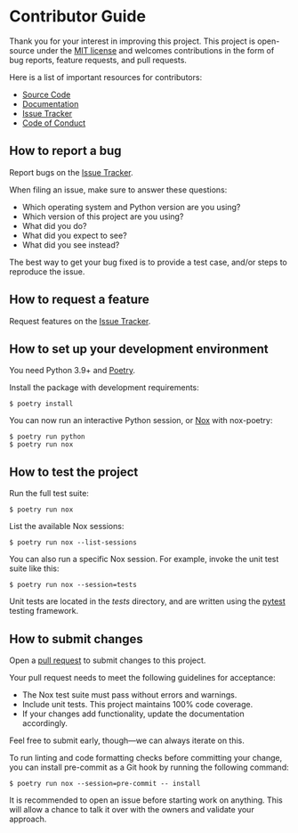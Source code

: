 # Contributor Guide

Thank you for your interest in improving this project.
This project is open-source under the [MIT license] and
welcomes contributions in the form of bug reports, feature requests, and pull requests.

Here is a list of important resources for contributors:

- [Source Code]
- [Documentation]
- [Issue Tracker]
- [Code of Conduct]

[mit license]: https://opensource.org/licenses/MIT
[source code]: https://github.com/cjolowicz/nox-poetry
[documentation]: https://nox-poetry.readthedocs.io/
[issue tracker]: https://github.com/cjolowicz/nox-poetry/issues

## How to report a bug

Report bugs on the [Issue Tracker].

When filing an issue, make sure to answer these questions:

- Which operating system and Python version are you using?
- Which version of this project are you using?
- What did you do?
- What did you expect to see?
- What did you see instead?

The best way to get your bug fixed is to provide a test case,
and/or steps to reproduce the issue.

## How to request a feature

Request features on the [Issue Tracker].

## How to set up your development environment

You need Python 3.9+ and [Poetry].

Install the package with development requirements:

```console
$ poetry install
```

You can now run an interactive Python session,
or [Nox] with nox-poetry:

```console
$ poetry run python
$ poetry run nox
```

[poetry]: https://python-poetry.org/
[nox]: https://nox.thea.codes/

## How to test the project

Run the full test suite:

```console
$ poetry run nox
```

List the available Nox sessions:

```console
$ poetry run nox --list-sessions
```

You can also run a specific Nox session.
For example, invoke the unit test suite like this:

```console
$ poetry run nox --session=tests
```

Unit tests are located in the _tests_ directory,
and are written using the [pytest] testing framework.

[pytest]: https://pytest.readthedocs.io/

## How to submit changes

Open a [pull request] to submit changes to this project.

Your pull request needs to meet the following guidelines for acceptance:

- The Nox test suite must pass without errors and warnings.
- Include unit tests. This project maintains 100% code coverage.
- If your changes add functionality, update the documentation accordingly.

Feel free to submit early, though—we can always iterate on this.

To run linting and code formatting checks before committing your change, you can install pre-commit as a Git hook by running the following command:

```console
$ poetry run nox --session=pre-commit -- install
```

It is recommended to open an issue before starting work on anything.
This will allow a chance to talk it over with the owners and validate your approach.

[pull request]: https://github.com/cjolowicz/nox-poetry/pulls

<!-- github-only -->

[code of conduct]: CODE_OF_CONDUCT.md
